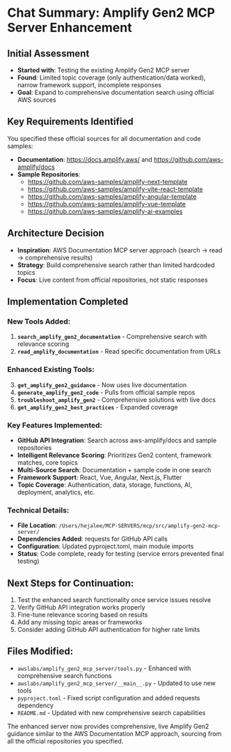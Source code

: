 # Chat Summary: Amplify Gen2 MCP Server Enhancement

## Initial Assessment
- **Started with**: Testing the existing Amplify Gen2 MCP server
- **Found**: Limited topic coverage (only authentication/data worked), narrow framework support, incomplete responses
- **Goal**: Expand to comprehensive documentation search using official AWS sources

## Key Requirements Identified
You specified these official sources for all documentation and code samples:
- **Documentation**: https://docs.amplify.aws/ and https://github.com/aws-amplify/docs
- **Sample Repositories**:
  - https://github.com/aws-samples/amplify-next-template
  - https://github.com/aws-samples/amplify-vite-react-template
  - https://github.com/aws-samples/amplify-angular-template
  - https://github.com/aws-samples/amplify-vue-template
  - https://github.com/aws-samples/amplify-ai-examples

## Architecture Decision
- **Inspiration**: AWS Documentation MCP server approach (search → read → comprehensive results)
- **Strategy**: Build comprehensive search rather than limited hardcoded topics
- **Focus**: Live content from official repositories, not static responses

## Implementation Completed

### New Tools Added:
1. **`search_amplify_gen2_documentation`** - Comprehensive search with relevance scoring
2. **`read_amplify_documentation`** - Read specific documentation from URLs

### Enhanced Existing Tools:
3. **`get_amplify_gen2_guidance`** - Now uses live documentation
4. **`generate_amplify_gen2_code`** - Pulls from official sample repos
5. **`troubleshoot_amplify_gen2`** - Comprehensive solutions with live docs
6. **`get_amplify_gen2_best_practices`** - Expanded coverage

### Key Features Implemented:
- **GitHub API Integration**: Search across aws-amplify/docs and sample repositories
- **Intelligent Relevance Scoring**: Prioritizes Gen2 content, framework matches, core topics
- **Multi-Source Search**: Documentation + sample code in one search
- **Framework Support**: React, Vue, Angular, Next.js, Flutter
- **Topic Coverage**: Authentication, data, storage, functions, AI, deployment, analytics, etc.

### Technical Details:
- **File Location**: `/Users/hejalee/MCP-SERVERS/mcp/src/amplify-gen2-mcp-server/`
- **Dependencies Added**: requests for GitHub API calls
- **Configuration**: Updated pyproject.toml, main module imports
- **Status**: Code complete, ready for testing (service errors prevented final testing)

## Next Steps for Continuation:
1. Test the enhanced search functionality once service issues resolve
2. Verify GitHub API integration works properly
3. Fine-tune relevance scoring based on results
4. Add any missing topic areas or frameworks
5. Consider adding GitHub API authentication for higher rate limits

## Files Modified:
- `awslabs/amplify_gen2_mcp_server/tools.py` - Enhanced with comprehensive search functions
- `awslabs/amplify_gen2_mcp_server/__main__.py` - Updated to use new tools
- `pyproject.toml` - Fixed script configuration and added requests dependency
- `README.md` - Updated with new comprehensive search capabilities

The enhanced server now provides comprehensive, live Amplify Gen2 guidance similar to the AWS Documentation MCP approach, sourcing from all the official repositories you specified.
